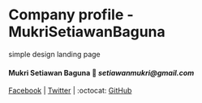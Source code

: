# Company profile - MukriSetiawanBaguna
simple design landing page

#### Mukri Setiawan Baguna :love_letter: _setiawanmukri@gmail.com_

[Facebook](https://www.facebook.com/wansetiawan19) | 
[Twitter](https://twitter.com/Mr_wansetiawan) |
:octocat: [GitHub](https://github.com/setiawan19)
